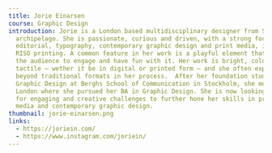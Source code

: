 ```yaml
---
title: Jorie Einarsen
course: Graphic Design
introduction: Jorie is a London based multidisciplinary designer from Sweden's
  archipelago. She is passionate, curious and driven, with a strong focus on
  editorial, typography, contemporary graphic design and print media, including
  RISO printing. A common feature in her work is a playful element that invites
  the audience to engage and have fun with it. Her work is bright, colourful and
  tactile — wether it be in digital or printed form — and she often explores
  beyond traditional formats in her process.  After her foundation studies in
  Graphic Design at Berghs School of Communication in Stockholm, she moved to
  London where she pursued her BA in Graphic Design. She is now looking onwards
  for engaging and creative challenges to further hone her skills in printed
  media and contemporary graphic design.
thumbnail: jorie-einarsen.png
links:
  - https://joriein.com/
  - https://www.instagram.com/joriein/
---
```

